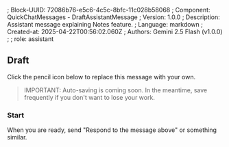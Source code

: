 ; Block-UUID: 72086b76-e5c6-4c5c-8bfc-11c028b58068
; Component: QuickChatMessages - DraftAssistantMessage
; Version: 1.0.0
; Description: Assistant message explaining Notes feature.
; Language: markdown
; Created-at: 2025-04-22T00:56:02.060Z
; Authors: Gemini 2.5 Flash (v1.0.0)
;
; role: assistant


## Draft

Click the pencil icon below to replace this message with your own.

> IMPORTANT: Auto-saving is coming soon. In the meantime, save frequently if you don't want to lose your work.

### Start

When you are ready, send "Respond to the message above" or something similar.
